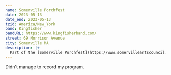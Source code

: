 ```yaml
---
name: Somerville Porchfest
date: 2023-05-13
date_end: 2023-05-13
tzid: America/New_York
band: Kingfisher
bandURL: https://www.kingfisherband.com/
street: 69 Morrison Avenue
city: Somerville MA
description: |+
  Part of the [Somerville Porchfest](https://www.somervilleartscouncil.org/porchfest)
---
```


Didn't manage to record my program.
